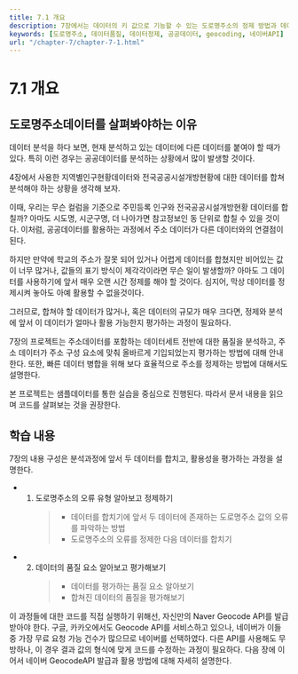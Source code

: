```yaml
---
title: 7.1 개요
description: 7장에서는 데이터의 키 값으로 기능할 수 있는 도로명주소의 정제 방법과 데이터 품질평가 방법에 대해 안내한다.
keywords: [도로명주소, 데이터품질, 데이터정제, 공공데이터, geocoding, 네이버API]
url: "/chapter-7/chapter-7-1.html"
---
```


# 7.1 개요

## 도로명주소데이터를 살펴봐야하는 이유

데이터 분석을 하다 보면, 현재 분석하고 있는 데이터에 다른 데이터를 붙여야 할 때가 있다. 특히 이런 경우는 공공데이터를 분석하는 상황에서 많이 발생할 것이다. 

4장에서 사용한 지역별인구현황데이터와 전국공공시설개방현황에 대한 데이터를 합쳐 분석해야 하는 상황을 생각해 보자.

이때, 우리는 무슨 컬럼을 기준으로 주민등록 인구와 전국공공시설개방현황 데이터를 합칠까? 아마도 시도명, 시군구명, 더 나아가면 참고정보인 동 단위로 합칠 수 있을 것이다. 이처럼, 공공데이터를 활용하는 과정에서 주소 데이터가 다른 데이터와의 연결점이 된다. 

하지만 만약에 학교의 주소가 잘못 되어 있거나 어렵게 데이터를 합쳤지만 비어있는 값이 너무 많거나, 값들의 표기 방식이 제각각이라면 무슨 일이 발생할까? 아마도 그 데이터를 사용하기에 앞서 매우 오랜 시간 정제를 해야 할 것이다. 심지어, 막상 데이터를 정제시켜 놓아도 아예 활용할 수 없을것이다.

그러므로, 합쳐야 할 데이터가 많거나, 혹은 데이터의 규모가 매우 크다면, 정제와 분석에 앞서 이 데이터가 얼마나 활용 가능한지 평가하는 과정이 필요하다.

7장의 프로젝트는 주소데이터를 포함하는 데이터세트 전반에 대한 품질을 분석하고, 주소 데이터가 주소 구성 요소에 맞춰 올바르게 기입되었는지 평가하는 방법에 대해 안내한다. 또한, 빠른 데이터 병합을 위해 보다 효율적으로 주소를 정제하는 방법에 대해서도 설명한다.

본 프로젝트는 샘플데이터를 통한 실습을 중심으로 진행된다. 따라서 문서 내용을 읽으며 코드를 살펴보는 것을 권장한다.

## 학습 내용

7장의 내용 구성은 분석과정에 앞서 두 데이터를 합치고, 활용성을 평가하는 과정을 설명한다.

- 1. 도로명주소의 오류 유형 알아보고 정제하기
     > - 데이터를 합치기에 앞서 두 데이터에 존재하는 도로명주소 값의 오류를 파악하는 방법
     > - 도로명주소의 오류를 정제한 다음 데이터를 합치기

- 2. 데이터의 품질 요소 알아보고 평가해보기
     > - 데이터를 평가하는 품질 요소 알아보기
     > - 합쳐진 데이터의 품질을 평가해보기

이 과정들에 대한 코드를 직접 실행하기 위해선, 자신만의 Naver Geocode API를 발급받아야 한다. 구글, 카카오에서도 Geocode API를 서비스하고 있으나, 네이버가 이들 중 가장 무료 요청 가능 건수가 많으므로 네이버를 선택하였다. 다른 API를 사용해도 무방하나, 이 경우 결과 값의 형식에 맞게 코드를 수정하는 과정이 필요하다. 다음 장에 이어서 네이버 GeocodeAPI 발급과 활용 방법에 대해 자세히 설명한다.
